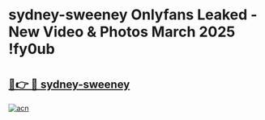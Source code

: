 # sydney-sweeney Onlyfans Leaked - New Video & Photos March 2025 !fy0ub

# <h2><a href="https://l28y2t.iuczelnia.edu.pl?title=sydney-sweeney&ref=fy0ub">🔗👉 🔴 sydney-sweeney</a></h2>

[![acn](https://github.com/user-attachments/assets/0f9c940e-d8b0-45ae-aac7-cd30a18b3e1c)](https://l28y2t.iuczelnia.edu.pl?title=sydney-sweeney&ref=fy0ub)

